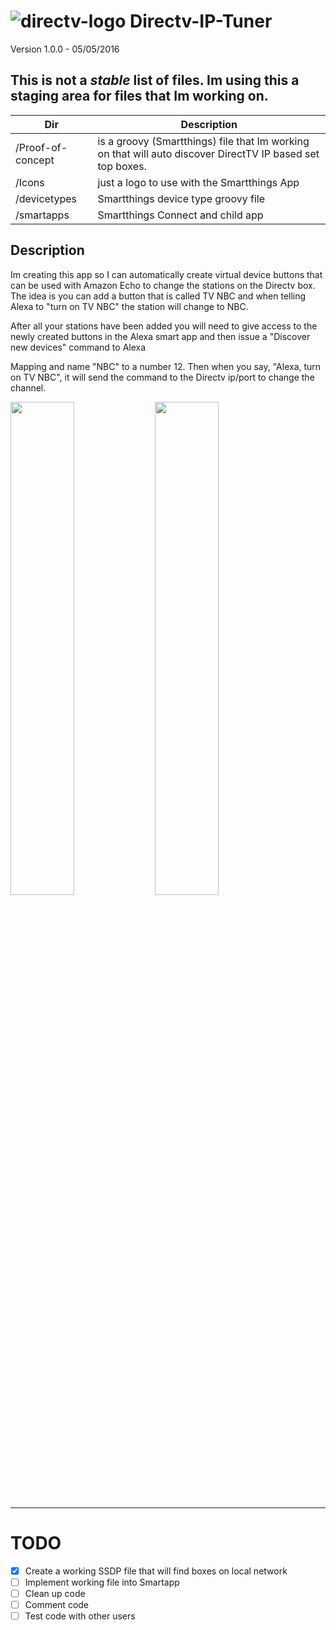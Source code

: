 # ![directv-logo](https://raw.githubusercontent.com/macmedia/Directv-IP-Tuner/master/Icons/DIRECTV.png) Directv-IP-Tuner
Version 1.0.0 - 05/05/2016


## This is not a _stable_ list of files. Im using this a staging area for files that Im working on.



Dir                | Description
-------------------|-----------------------------------------
/Proof-of-concept  | is a groovy (Smartthings) file that Im working on that will auto discover DirectTV IP based set top boxes.
/Icons             |  just a logo to use with the Smartthings App
/devicetypes       |  Smartthings device type groovy file
/smartapps         | Smartthings Connect and child app




## Description
Im creating this app so I can automatically create virtual device buttons that can be used with Amazon Echo to change the stations on the Directv box. The idea is you can add a button that is called TV NBC and when telling Alexa to "turn on TV NBC" the station will change to NBC.

After all your stations have been added you will need to give access to the newly created buttons in the Alexa smart app and then issue a "Discover new devices" command to Alexa

Mapping and name "NBC" to a number 12. Then when you say, "Alexa, turn on TV NBC", it will send the command to the Directv ip/port to change the channel.


<img src="https://raw.githubusercontent.com/macmedia/Directv-IP-Tuner/master/Icons/IMG_0141.png" width="45%">
<img src="https://raw.githubusercontent.com/macmedia/Directv-IP-Tuner/master/Icons/IMG_0143.PNG" width="45%">

----

# TODO
- [x] Create a working SSDP file that will find boxes on local network
- [ ] Implement working file into Smartapp
- [ ] Clean up code
- [ ] Comment code
- [ ] Test code with other users
